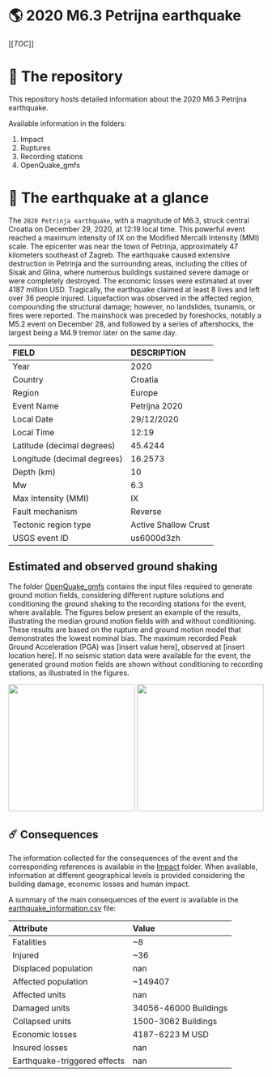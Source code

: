 # 🌎 2020 M6.3 Petrijna earthquake
[[_TOC_]]

# 📂 The repository

This repository hosts detailed information about the 2020 M6.3 Petrijna earthquake.

Available information in the folders:

1. Impact
2. Ruptures
3. Recording stations
4. OpenQuake_gmfs


# 🚀 The earthquake at a glance 

The `2020 Petrinja earthquake`, with a magnitude of M6.3, struck central Croatia on December 29, 2020, at 12:19 local time. This powerful event reached a maximum intensity of IX on the Modified Mercalli Intensity (MMI) scale. The epicenter was near the town of Petrinja, approximately 47 kilometers southeast of Zagreb. The earthquake caused extensive destruction in Petrinja and the surrounding areas, including the cities of Sisak and Glina, where numerous buildings sustained severe damage or were completely destroyed. The economic losses were estimated at over 4187 million USD. Tragically, the earthquake claimed at least 8 lives and left over 36 people injured. Liquefaction was observed in the affected region, compounding the structural damage; however, no landslides, tsunamis, or fires were reported. The mainshock was preceded by foreshocks, notably a M5.2 event on December 28, and followed by a series of aftershocks, the largest being a M4.9 tremor later on the same day.

| FIELD | DESCRIPTION |
|:-------|:-------------|
| Year | 2020 |
| Country | Croatia |
| Region | Europe |
| Event Name | Petrijna 2020 |
| Local Date | 29/12/2020 |
| Local Time | 12:19 |
| Latitude (decimal degrees) | 45.4244 |
| Longitude (decimal degrees) | 16.2573 |
| Depth (km) | 10 |
| Mw | 6.3 |
| Max Intensity (MMI) | IX |
| Fault mechanism | Reverse |
| Tectonic region type | Active Shallow Crust |
| USGS event ID | us6000d3zh |

## Estimated and observed ground shaking

The folder [OpenQuake_gmfs](./OpenQuake_gmfs/) contains the input files required to generate ground motion fields, considering different rupture solutions and conditioning the ground shaking to the recording stations for the event, where available. The figures below present an example of the results, illustrating the median ground motion fields with and without conditioning. These results are based on the rupture and ground motion model that demonstrates the lowest nominal bias. The maximum recorded Peak Ground Acceleration (PGA) was [insert value here], observed at [insert location here]. If no seismic station data were available for the event, the generated ground motion fields are shown without conditioning to recording stations, as illustrated in the figures.

<img src="./4_OpenQuake_gmfs/median_gmf_stations_none.png" height="250">
<img src="./4_OpenQuake_gmfs/median_gmf_stations_seismic.png" height="250">

## ☄️ Consequences

The information collected for the consequences of the event and the corresponding references is available in the [Impact](./Impact) folder. When available, information at different geographical levels is provided considering the building damage, economic losses and human impact.

A summary of the main consequences of the event is available in the [earthquake_information.csv](./earthquake_information.csv) file:

| Attribute | Value |
|:-------|:-------------|
| Fatalities | ~8 |
| Injured | ~36 |
| Displaced population | nan |
| Affected population | ~149407 |
| Affected units | nan |
| Damaged units | 34056-46000 Buildings |
| Collapsed units | 1500-3062 Buildings |
| Economic losses | 4187-6223 M USD |
| Insured losses | nan |
| Earthquake-triggered effects | nan |